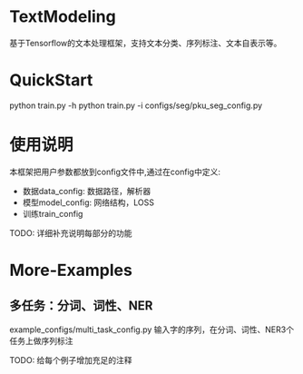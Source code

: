 TextModeling
================
基于Tensorflow的文本处理框架，支持文本分类、序列标注、文本自表示等。

# QuickStart
python train.py -h
python train.py -i configs/seg/pku_seg_config.py 

# 使用说明
本框架把用户参数都放到config文件中,通过在config中定义:
+ 数据data_config: 数据路径，解析器
+ 模型model_config: 网络结构，LOSS
+ 训练train_config
 
TODO: 详细补充说明每部分的功能

# More-Examples
## 多任务：分词、词性、NER
example_configs/multi_task_config.py
输入字的序列，在分词、词性、NER3个任务上做序列标注

TODO: 给每个例子增加充足的注释

